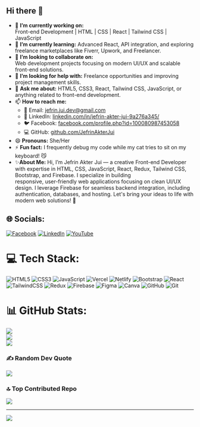 ## Hi there 👋
- 🔭 **I’m currently working on:**  
    Front-end Development | HTML | CSS | React | Tailwind CSS | JavaScript
- 🌱 **I’m currently learning:** 
    Advanced React, API integration, and exploring freelance marketplaces like Fiverr, Upwork, and Freelancer.
- 👯 **I’m looking to collaborate on:**  
    Web development projects focusing on modern UI/UX and scalable front-end solutions.
- 🤔 **I’m looking for help with:**
    Freelance opportunities and improving project management skills.
- 💬 **Ask me about:** 
    HTML5, CSS3, React, Tailwind CSS, JavaScript, or anything related to front-end development.
- 📫 **How to reach me:** 
  - 📧 Email: jefrin.jui.dev@gmail.com 
  - 💼 LinkedIn: [linkedin.com/in/jefrin-akter-jui-9a276a345/]([https://linkedin.com/in/your-profile](https://www.linkedin.com/in/jefrin-akter-jui-9a276a345/))  
  - 🐦 Facebook: [facebook.com/profile.php?id=100080987453058]([https://twitter.com/your_handle](https://www.facebook.com/profile.php?id=100080987453058))  
  - 💻 GitHub: [github.com/JefrinAkterJui](https://github.com/JefrinAkterJui)
- 😄 **Pronouns:** 
    She/Her
- ⚡ **Fun fact:**
    I frequently debug my code while my cat tries to sit on my keyboard! 😼
- ✨**About Me:**
    Hi, I’m Jefrin Akter Jui — a creative Front-end Developer with expertise in HTML, CSS, JavaScript, React, Redux, Tailwind CSS, Bootstrap, and Firebase. I specialize in building       
    responsive, user-friendly web applications focusing on clean UI/UX design. I leverage Firebase for seamless backend integration, including authentication, databases, and hosting.         Let's   bring your ideas to life with modern web solutions! 🚀

## 🌐 Socials:
[![Facebook](https://img.shields.io/badge/Facebook-%231877F2.svg?logo=Facebook&logoColor=white)](https://facebook.com/profile.php?id=100080987453058) [![LinkedIn](https://img.shields.io/badge/LinkedIn-%230077B5.svg?logo=linkedin&logoColor=white)](https://linkedin.com/in/jefrin-akter-jui-9a276a345/) [![YouTube](https://img.shields.io/badge/YouTube-%23FF0000.svg?logo=YouTube&logoColor=white)](https://youtube.com/@@JuisCreation) 
# 💻 Tech Stack:
![HTML5](https://img.shields.io/badge/html5-%23E34F26.svg?style=for-the-badge&logo=html5&logoColor=white) ![CSS3](https://img.shields.io/badge/css3-%231572B6.svg?style=for-the-badge&logo=css3&logoColor=white) ![JavaScript](https://img.shields.io/badge/javascript-%23323330.svg?style=for-the-badge&logo=javascript&logoColor=%23F7DF1E) ![Vercel](https://img.shields.io/badge/vercel-%23000000.svg?style=for-the-badge&logo=vercel&logoColor=white) ![Netlify](https://img.shields.io/badge/netlify-%23000000.svg?style=for-the-badge&logo=netlify&logoColor=#00C7B7) ![Bootstrap](https://img.shields.io/badge/bootstrap-%238511FA.svg?style=for-the-badge&logo=bootstrap&logoColor=white) ![React](https://img.shields.io/badge/react-%2320232a.svg?style=for-the-badge&logo=react&logoColor=%2361DAFB) ![TailwindCSS](https://img.shields.io/badge/tailwindcss-%2338B2AC.svg?style=for-the-badge&logo=tailwind-css&logoColor=white) ![Redux](https://img.shields.io/badge/redux-%23593d88.svg?style=for-the-badge&logo=redux&logoColor=white) ![Firebase](https://img.shields.io/badge/firebase-a08021?style=for-the-badge&logo=firebase&logoColor=ffcd34) ![Figma](https://img.shields.io/badge/figma-%23F24E1E.svg?style=for-the-badge&logo=figma&logoColor=white) ![Canva](https://img.shields.io/badge/Canva-%2300C4CC.svg?style=for-the-badge&logo=Canva&logoColor=white) ![GitHub](https://img.shields.io/badge/github-%23121011.svg?style=for-the-badge&logo=github&logoColor=white) ![Git](https://img.shields.io/badge/git-%23F05033.svg?style=for-the-badge&logo=git&logoColor=white)
# 📊 GitHub Stats:
![](https://github-readme-stats.vercel.app/api?username=JefrinAkterJui&theme=dark&hide_border=false&include_all_commits=false&count_private=false)<br/>
![](https://github-readme-streak-stats.herokuapp.com/?user=JefrinAkterJui&theme=dark&hide_border=false)<br/>
![](https://github-readme-stats.vercel.app/api/top-langs/?username=JefrinAkterJui&theme=dark&hide_border=false&include_all_commits=false&count_private=false&layout=compact)

### ✍️ Random Dev Quote
![](https://quotes-github-readme.vercel.app/api?type=horizontal&theme=radical)

### 🔝 Top Contributed Repo
![](https://github-contributor-stats.vercel.app/api?username=JefrinAkterJui&limit=5&theme=dark&combine_all_yearly_contributions=true)

---
[![](https://visitcount.itsvg.in/api?id=JefrinAkterJui&icon=0&color=0)](https://visitcount.itsvg.in)

<!-- Proudly created with GPRM ( https://gprm.itsvg.in ) -->
